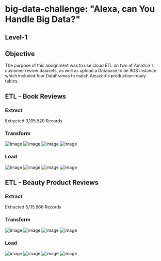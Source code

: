 # big-data-challenge: "Alexa, can You Handle Big Data?"
## Level-1

## Objective 
The purpose of this assignment was to use cloud ETL on two of Amazon's customer review datasets, as well as upload a Database to an RDS instance which included four DataFrames to match Amazon's production-ready tables.


## ETL - Book Reviews
### Extract
Extracted 3,105,520 Records

### Transform
![image](level-1/images/book_review.png)
![image](level-1/images/book_product.png)
![image](level-1/images/book_customer.png)
![image](level-1/images/book_vine.png)

### Load

![image](level-1/images/book_load_review.png)
![image](level-1/images/book_load_products.png)
![image](level-1/images/book_load_customers.png)
![image](level-1/images/book_load_vine.png)

## ETL - Beauty Product Reviews
### Extract
Extracted 5,115,666 Records

### Transform
![image](level-1/images/beauty_review.png)
![image](level-1/images/beauty_product.png)
![image](level-1/images/beauty_customer.png)
![image](level-1/images/beauty_vine.png)

### Load

![image](level-1/images/beauty_load_review.png)
![image](level-1/images/beauty_load_product.png)
![image](level-1/images/beauty_load_customer.png)
![image](level-1/images/beauty_load_vine.png)
